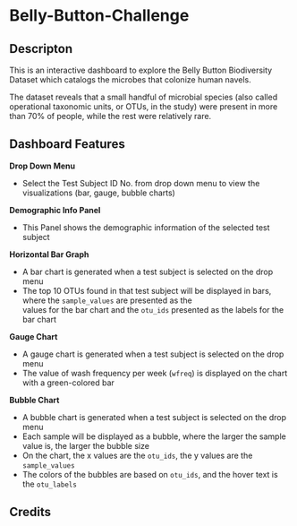 # Belly-Button-Challenge

## Descripton

This is an interactive dashboard to explore the Belly Button Biodiversity Dataset which catalogs the microbes that colonize human navels.

The dataset reveals that a small handful of microbial species (also called operational taxonomic units, or OTUs, in the study) were present in more than 70% of people, while the rest were relatively rare.

## Dashboard Features

  **Drop Down Menu**
  - Select the Test Subject ID No. from drop down menu to view the visualizations (bar, gauge, bubble charts)

  **Demographic Info Panel**
  - This Panel shows the demographic information of the selected test subject
   
  **Horizontal Bar Graph**
  - A bar chart is generated when a test subject is selected on the drop menu
  - The top 10 OTUs found in that test subject will be displayed in bars, where the `sample_values` are presented as the    
    values for the bar chart and the `otu_ids` presented as the labels for the bar chart
 
   **Gauge Chart**
  - A gauge chart is generated when a test subject is selected on the drop menu
  - The value of wash frequency per week (`wfreq`) is displayed on the chart with a green-colored bar
  
  **Bubble Chart**
  - A bubble chart is generated when a test subject is selected on the drop menu
  - Each sample will be displayed as a bubble, where the larger the sample value is, the larger the bubble size
  - On the chart, the x values are the `otu_ids`, the y values are the `sample_values`
  - The colors of the bubbles are based on `otu_ids`, and the hover text is the `otu_labels`

## Credits
